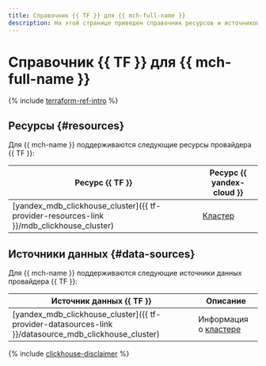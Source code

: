 ```yaml
---
title: Справочник {{ TF }} для {{ mch-full-name }}
description: На этой странице приведен справочник ресурсов и источников данных провайдера {{ TF }}, которые поддерживаются для сервиса {{ mch-name }}.
---
```


# Справочник {{ TF }} для {{ mch-full-name }}

{% include [terraform-ref-intro](../_includes/terraform-ref-intro.md) %}

## Ресурсы {#resources}

Для {{ mch-name }} поддерживаются следующие ресурсы провайдера {{ TF }}:

| **Ресурс {{ TF }}** | **Ресурс {{ yandex-cloud }}** |
| --- | --- |
| [yandex_mdb_clickhouse_cluster]({{ tf-provider-resources-link }}/mdb_clickhouse_cluster) | [Кластер](concepts/index.md) |

## Источники данных {#data-sources}

Для {{ mch-name }} поддерживаются следующие источники данных провайдера {{ TF }}:

| **Источник данных {{ TF }}** | **Описание** |
| --- | --- |
| [yandex_mdb_clickhouse_cluster]({{ tf-provider-datasources-link }}/datasource_mdb_clickhouse_cluster) | Информация о [кластере](concepts/index.md) |

{% include [clickhouse-disclaimer](../_includes/clickhouse-disclaimer.md) %}
